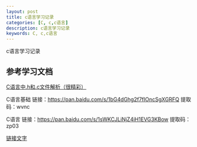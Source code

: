 ```yaml
---
layout: post
title: c语言学习记录
categories: [C, c,c语言]
description: c语言学习记录
keywords: C, c,c语言
---
```


c语言学习记录

## 参考学习文档

[C语言中.h和.c文件解析（很精彩）](https://www.cnblogs.com/laojie4321/archive/2012/03/30/2425015.html "C语言中.h和.c文件解析（很精彩）标题")

C语言基础
链接：https://pan.baidu.com/s/1bG4dGhg2f7fIOncSgXGRFQ 提取码：wvnc

C语言
链接：https://pan.baidu.com/s/1sWKCJLiNjZ4iH1EVG3KBow 提取码：zp03 


[链接文字](链接网址 "标题")